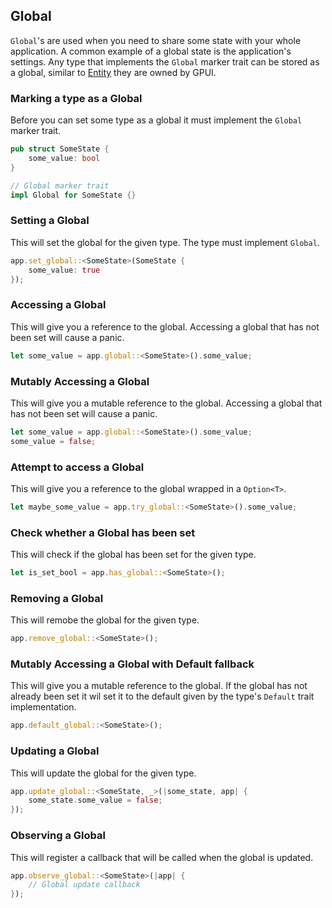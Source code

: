 ## Global

`Global`'s are used when you need to share some state with your whole application. A common example of a global state is the application's settings. Any type that implements the `Global` marker trait can be stored as a global, similar to [Entity](/state-management/entity.md) they are owned by GPUI.

### Marking a type as a Global

Before you can set some type as a global it must implement the `Global` marker trait.

```rust
pub struct SomeState {
    some_value: bool
}

// Global marker trait
impl Global for SomeState {}
```

### Setting a Global

This will set the global for the given type. The type must implement `Global`.

```rust
app.set_global::<SomeState>(SomeState {
    some_value: true
});
```

### Accessing a Global

This will give you a reference to the global. Accessing a global that has not been set will cause a panic.

```rust
let some_value = app.global::<SomeState>().some_value;
```

### Mutably Accessing a Global

This will give you a mutable reference to the global. Accessing a global that has not been set will cause a panic.

```rust
let some_value = app.global::<SomeState>().some_value;
some_value = false;
```

### Attempt to access a Global

This will give you a reference to the global wrapped in a `Option<T>`.

```rust
let maybe_some_value = app.try_global::<SomeState>().some_value;
```

### Check whether a Global has been set

This will check if the global has been set for the given type.

```rust
let is_set_bool = app.has_global::<SomeState>();
```

### Removing a Global

This will remobe the global for the given type.

```rust
app.remove_global::<SomeState>();
```

### Mutably Accessing a Global with Default fallback

This will give you a mutable reference to the global. If the global has not already been set it wil set it to the default given by the type's `Default` trait implementation.

```rust
app.default_global::<SomeState>();
```

### Updating a Global

This will update the global for the given type.

```rust
app.update_global::<SomeState, _>(|some_state, app| {
    some_state.some_value = false;
});
```

### Observing a Global

This will register a callback that will be called when the global is updated.

```rust
app.observe_global::<SomeState>(|app| {
    // Global update callback
});
```
